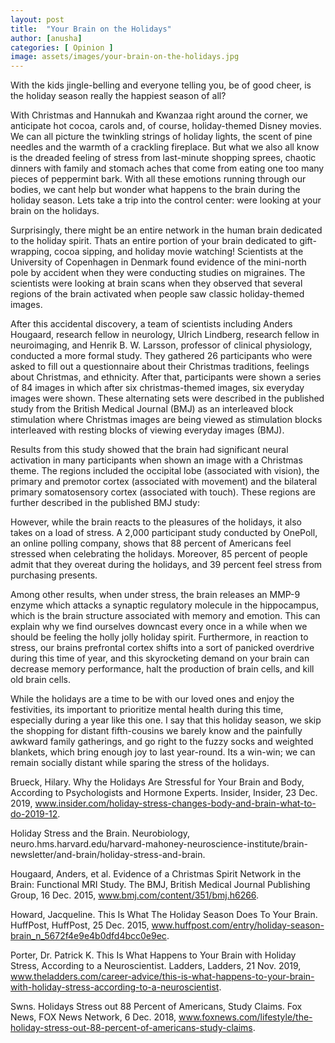 ```yaml
---
layout: post
title:  "Your Brain on the Holidays"
author: [anusha]
categories: [ Opinion ]
image: assets/images/your-brain-on-the-holidays.jpg
---
```


With the kids jingle-belling and everyone telling you, be of good cheer, is the holiday season really the happiest season of all?

With Christmas and Hannukah and Kwanzaa right around the corner, we anticipate hot cocoa, carols and, of course, holiday-themed Disney movies. We can all picture the twinkling strings of holiday lights, the scent of pine needles and the warmth of a crackling fireplace. But what we also all know is the dreaded feeling of stress from last-minute shopping sprees, chaotic dinners with family and stomach aches that come from eating one too many pieces of peppermint bark. With all these emotions running through our bodies, we cant help but wonder what happens to the brain during the holiday season. Lets take a trip into the control center: were looking at your brain on the holidays.

Surprisingly, there might be an entire network in the human brain dedicated to the holiday spirit. Thats an entire portion of your brain dedicated to gift-wrapping, cocoa sipping, and holiday movie watching! Scientists at the University of Copenhagen in Denmark found evidence of the mini-north pole by accident when they were conducting studies on migraines. The scientists were looking at brain scans when they observed that several regions of the brain activated when people saw classic holiday-themed images.

After this accidental discovery, a team of scientists including Anders Hougaard, research fellow in neurology, Ulrich Lindberg, research fellow in neuroimaging, and Henrik B. W. Larsson, professor of clinical physiology, conducted a more formal study. They gathered 26 participants who were asked to fill out a questionnaire about their Christmas traditions, feelings about Christmas, and ethnicity. After that, participants were shown a series of 84 images in which after six christmas-themed images, six everyday images were shown. These alternating sets were described in the published study from the British Medical Journal (BMJ) as an interleaved block stimulation  where Christmas images are being viewed as stimulation blocks interleaved with resting blocks of viewing everyday images (BMJ). 

Results from this study showed that the brain had significant neural activation in many participants when shown an image with a Christmas theme.  The regions included the occipital lobe (associated with vision), the primary and premotor cortex (associated with movement) and the bilateral primary somatosensory cortex (associated with touch). These regions are further described in the published BMJ study: 

However, while the brain reacts to the pleasures of the holidays, it also takes on a load of stress. A 2,000 participant study conducted by OnePoll, an online polling company, shows that 88 percent of Americans feel stressed when celebrating the holidays. Moreover, 85 percent of people admit that they overeat during the holidays, and 39 percent feel stress from purchasing presents. 

Among other results, when under stress, the brain releases an MMP-9 enzyme which attacks a synaptic regulatory molecule in the hippocampus, which is the brain structure associated with memory and emotion. This can explain why we find ourselves downcast every once in a while when we should be feeling the holly jolly holiday spirit. Furthermore, in reaction to stress, our brains prefrontal cortex shifts into a sort of panicked overdrive during this time of year, and this skyrocketing demand on your brain can decrease memory performance, halt the production of brain cells, and kill old brain cells. 

While the holidays are a time to be with our loved ones and enjoy the festivities, its important to prioritize mental health during this time, especially during a year like this one. I say that this holiday season, we skip the shopping for distant fifth-cousins we barely know and the painfully awkward family gatherings, and go right to the fuzzy socks and weighted blankets, which bring enough joy to last year-round. Its a win-win; we can remain socially distant while sparing the stress of the holidays. 

Brueck, Hilary. Why the Holidays Are Stressful for Your Brain and Body, According to Psychologists and Hormone Experts. Insider, Insider, 23 Dec. 2019, www.insider.com/holiday-stress-changes-body-and-brain-what-to-do-2019-12.

Holiday Stress and the Brain. Neurobiology, neuro.hms.harvard.edu/harvard-mahoney-neuroscience-institute/brain-newsletter/and-brain/holiday-stress-and-brain.

Hougaard, Anders, et al. Evidence of a Christmas Spirit Network in the Brain: Functional MRI Study. The BMJ, British Medical Journal Publishing Group, 16 Dec. 2015, www.bmj.com/content/351/bmj.h6266. 

Howard, Jacqueline. This Is What The Holiday Season Does To Your Brain. HuffPost, HuffPost, 25 Dec. 2015, www.huffpost.com/entry/holiday-season-brain_n_5672f4e9e4b0dfd4bcc0e9ec.

Porter, Dr. Patrick K. This Is What Happens to Your Brain with Holiday Stress, According to a Neuroscientist. Ladders, Ladders, 21 Nov. 2019, www.theladders.com/career-advice/this-is-what-happens-to-your-brain-with-holiday-stress-according-to-a-neuroscientist. 

Swns. Holidays Stress out 88 Percent of Americans, Study Claims. Fox News, FOX News Network, 6 Dec. 2018, www.foxnews.com/lifestyle/the-holiday-stress-out-88-percent-of-americans-study-claims. 


